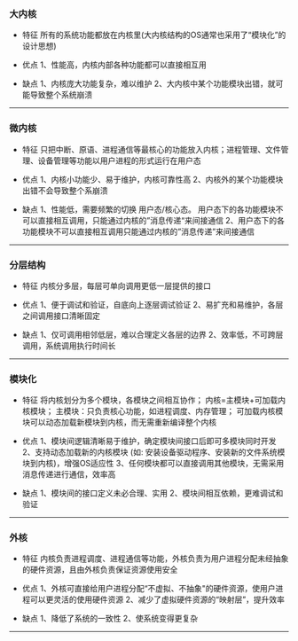 
### 大内核

- 特征
所有的系统功能都放在内核里(大内核结构的OS通常也采用了“模块化”的设计思想)

- 优点
1、性能高，内核内部各种功能都可以直接相互用

- 缺点
1、内核庞大功能复杂，难以维护
2、大内核中某个功能模块出错，就可能导致整个系统崩溃
***
### 微内核

- 特征
只把中断、原语、进程通信等最核心的功能放入内核；进程管理、文件管理、设备管理等功能以用户进程的形式运行在用户态

- 优点
1、内核小功能少、易于维护，内核可靠性高
2、内核外的某个功能模块出错不会导致整个系崩溃

- 缺点
1、性能低，需要频繁的切换 用户态/核心态。 用户态下的各功能模块不可以直接相互调用，只能通过内核的”消息传递“来间接通信
2、用户态下的各功能模块不可以直接相互调用只能通过内核的”消息传递”来间接通信
***
### 分层结构

- 特征
内核分多层，每层可单向调用更低一层提供的接口

- 优点
1、便于调试和验证，自底向上逐层调试验证
2、易扩充和易维护，各层之间调用接口清晰固定

- 缺点
1、仅可调用相邻低层，难以合理定义各层的边界
2、效率低，不可跨层调用，系统调用执行时间长
***
### 模块化

- 特征
将内核划分为多个模块，各模块之间相互协作；
内核=主模块+可加载内核模块；
主模块：只负责核心功能，如进程调度、内存管理；
可加载内核模块可以动态加载新模块到内核，而无需重新编译整个内核

- 优点
1、模块间逻辑清晰易于维护，确定模块间接口后即可多模块同时开发
2、支持动态加载新的内核模块 (如: 安装设备驱动程序、安装新的文件系统模块到内核)，增强OS适应性
3、任何模块都可以直接调用其他模块，无需采用消息传递进行通信，效率高

- 缺点
1、模块间的接口定义未必合理、实用
2、模块间相互依赖，更难调试和验证
***
### 外核

- 特征
内核负责进程调度、进程通信等功能，外核负责为用户进程分配未经抽象的硬件资源，且由外核负责保证资源使用安全

- 优点
1、外核可直接给用户进程分配“不虚拟、不抽象"的硬件资源，使用户进程可以更灵活的使用硬件资源
2、减少了虚拟硬件资源的“映射层”，提升效率

- 缺点
1、降低了系统的一致性
2、使系统变得更复杂
***